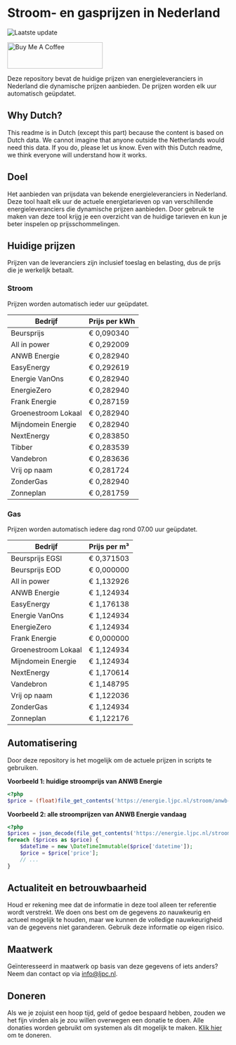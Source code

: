 # Stroom- en gasprijzen in Nederland

![Laatste update](https://img.shields.io/badge/laatste%20update-2023--10--02%2012%3A00%20CET-brightgreen)

<a href="https://www.buymeacoffee.com/Lars-" target="_blank"><img src="https://cdn.buymeacoffee.com/buttons/v2/default-orange.png" alt="Buy Me A Coffee" height="60" style="height: 60px !important;width: 217px !important;" ></a>

Deze repository bevat de huidige prijzen van energieleveranciers in Nederland die dynamische prijzen aanbieden. De prijzen worden elk uur automatisch geüpdatet.

## Why Dutch?

This readme is in Dutch (except this part) because the content is based on Dutch data. We cannot imagine that anyone outside the Netherlands would need this data. If you do, please let us know. Even with this Dutch readme, we think
everyone will understand how it works.

## Doel

Het aanbieden van prijsdata van bekende energieleveranciers in Nederland. Deze tool haalt elk uur de actuele energietarieven op van verschillende energieleveranciers die dynamische prijzen aanbieden. Door gebruik te maken van deze tool
krijg je een overzicht van de huidige tarieven en kun je beter inspelen op prijsschommelingen.

## Huidige prijzen

Prijzen van de leveranciers zijn inclusief toeslag en belasting, dus de prijs die je werkelijk betaalt.

### Stroom

Prijzen worden automatisch ieder uur geüpdatet.

 Bedrijf | Prijs per kWh 
---------|---------------
Beursprijs | € 0,090340
All in power | € 0,292009
ANWB Energie | € 0,282940
EasyEnergy | € 0,292619
Energie VanOns | € 0,282940
EnergieZero | € 0,282940
Frank Energie | € 0,287159
Groenestroom Lokaal | € 0,282940
Mijndomein Energie | € 0,282940
NextEnergy | € 0,283850
Tibber | € 0,283539
Vandebron | € 0,283636
Vrij op naam | € 0,281724
ZonderGas | € 0,282940
Zonneplan | € 0,281759


### Gas

Prijzen worden automatisch iedere dag rond 07.00 uur geüpdatet.

 Bedrijf | Prijs per m³ 
---------|--------------
Beursprijs EGSI | € 0,371503
Beursprijs EOD | € 0,000000
All in power | € 1,132926
ANWB Energie | € 1,124934
EasyEnergy | € 1,176138
Energie VanOns | € 1,124934
EnergieZero | € 1,124934
Frank Energie | € 0,000000
Groenestroom Lokaal | € 1,124934
Mijndomein Energie | € 1,124934
NextEnergy | € 1,170614
Vandebron | € 1,148795
Vrij op naam | € 1,122036
ZonderGas | € 1,124934
Zonneplan | € 1,122176


## Automatisering

Door deze repository is het mogelijk om de actuele prijzen in scripts te gebruiken.

**Voorbeeld 1: huidige stroomprijs van ANWB Energie**

```php
<?php
$price = (float)file_get_contents('https://energie.ljpc.nl/stroom/anwb-energie-nu.txt');

```

**Voorbeeld 2: alle stroomprijzen van ANWB Energie vandaag**

```php
<?php
$prices = json_decode(file_get_contents('https://energie.ljpc.nl/stroom/all-in-power-vandaag.json'),true);
foreach ($prices as $price) {
    $dateTime = new \DateTimeImmutable($price['datetime']);
    $price = $price['price'];
    // ...
}
```

## Actualiteit en betrouwbaarheid

Houd er rekening mee dat de informatie in deze tool alleen ter referentie wordt verstrekt. We doen ons best om de gegevens zo nauwkeurig en actueel mogelijk te houden, maar we kunnen de volledige nauwkeurigheid van de gegevens niet
garanderen. Gebruik deze informatie op eigen risico.

## Maatwerk

Geïnteresseerd in maatwerk op basis van deze gegevens of iets anders? Neem dan contact op
via [info@ljpc.nl](mailto:info@ljpc.nl?subject=Energie%20prijzen).

## Doneren

Als we je zojuist een hoop tijd, geld of gedoe bespaard hebben, zouden we het fijn vinden als je zou willen overwegen een
donatie te doen. Alle donaties worden gebruikt om systemen als dit mogelijk te
maken. [Klik hier](https://www.buymeacoffee.com/Lars-) om te doneren.
